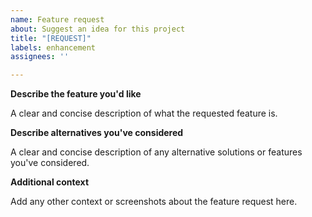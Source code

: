 ```yaml
---
name: Feature request
about: Suggest an idea for this project
title: "[REQUEST]"
labels: enhancement
assignees: ''

---
```


**Describe the feature you'd like**

A clear and concise description of what the requested feature is.

**Describe alternatives you've considered**

A clear and concise description of any alternative solutions or features you've considered.

**Additional context**

Add any other context or screenshots about the feature request here.
